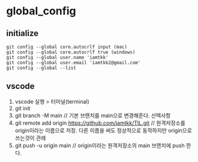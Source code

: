 # global_config

## initialize
```console
git config --global core.autocrlf input (mac)  
git config --global core.autocrlf true (windows)
git config --global user.name 'iamtkk'  
git config --global user.email 'iamtkk2@gmail.com'
git config --global --list  
```

## vscode
1. vscode 실행 > 터미널(terminal)
1. git init
1. git branch -M main  // 기본 브랜치를 main으로 변경해준다. 선택사항
1. git remote add origin https://github.com/iamtkk/TIL.git  // 원격저장소를 origin이라는 이름으로 저장. 다른 이름을 써도 정상적으로 동작하지만 origin으로 쓰는것이 관례
1. git push -u origin main // origin이라는 원격저장소의 main 브랜치에 push 한다.